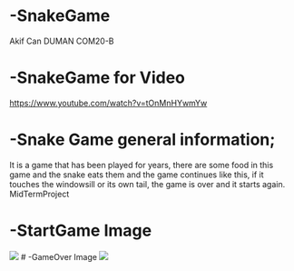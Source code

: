 # -SnakeGame
Akif Can DUMAN
COM20-B
# -SnakeGame for Video
https://www.youtube.com/watch?v=tOnMnHYwmYw
# -Snake Game general information;
It is a game that has been played for years, there are some food in this game and the snake eats them and the game continues like this, if it touches the windowsill or its own tail, the game is over and it starts again.
MidTermProject
# -StartGame Image
<img src="https://user-images.githubusercontent.com/73740265/111914175-1d3c7f00-8a9b-11eb-9632-584ec2000e89.png">
# -GameOver Image
<img src="https://user-images.githubusercontent.com/73740265/111913937-3e50a000-8a9a-11eb-98fc-bc7b0a15d8e9.png">
